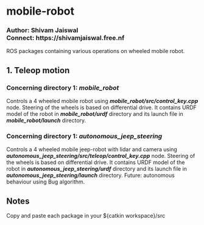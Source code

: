 # mobile-robot
<h3>Author: Shivam Jaiswal<br>
    Connect: https://shivamjaiswal.free.nf
</h3>
ROS packages containing various operations on wheeled mobile robot.

<h2>1. Teleop motion</h2>
<h3>Concerning directory 1: <i>mobile_robot</i></h3>
Controls a 4 wheeled mobile robot using <i><b>mobile_robot/src/control_key.cpp</b></i> node. Steering of the wheels is based on differential drive.
It contains URDF model of the robot in <i><b>mobile_robot/urdf</b></i> directory and its launch file in <i><b>mobile_robot/launch</b></i> directory.

<h3>Concerning directory 1: <i>autonomous_jeep_steering</i></h3>
Controls a 4 wheeled mobile jeep-robot with lidar and camera using <i><b>autonomous_jeep_steering/src/teleop/control_key.cpp</b></i> node. Steering of the wheels is based on differential drive. It contains URDF model of the robot in <i><b>autonomous_jeep_steering/urdf</b></i> directory and its launch file in <i><b>autonomous_jeep_steering/launch</b></i> directory. Future: autonomous behaviour using Bug algorithm.


<h2>Notes</h2>
Copy and paste each package in your ${catkin workspace}/src
